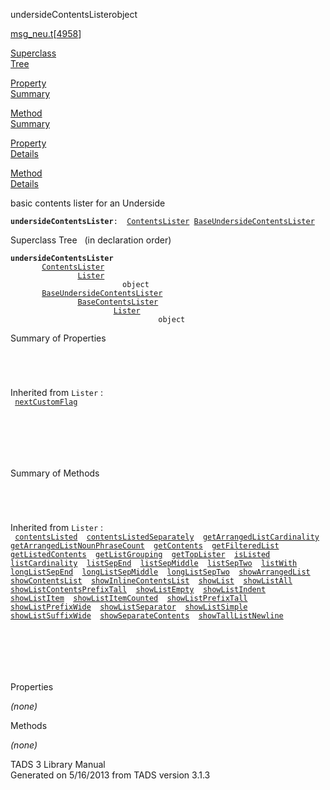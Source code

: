 ---
---
<span class="title">undersideContentsLister</span><span class="type">object</span>

[msg_neu.t](../file/msg_neu.t.html)\[[4958](../source/msg_neu.t.html#4958)\]

[Superclass  
Tree](#_SuperClassTree_)

[Property  
Summary](#_PropSummary_)

[Method  
Summary](#_MethodSummary_)

[Property  
Details](#_Properties_)

[Method  
Details](#_Methods_)

<div class="fdesc">

basic contents lister for an Underside

**`undersideContentsLister`**` :   `[`ContentsLister`](../object/ContentsLister.html)`   `[`BaseUndersideContentsLister`](../object/BaseUndersideContentsLister.html)

</div>

<span id="_SuperClassTree_"></span>

<div class="mjhd">

<span class="hdln">Superclass Tree</span>   (in declaration order)

</div>

**`undersideContentsLister`**  
`         `[`ContentsLister`](../object/ContentsLister.html)  
`                 `[`Lister`](../object/Lister.html)  
`                         object`  
`         `[`BaseUndersideContentsLister`](../object/BaseUndersideContentsLister.html)  
`                 `[`BaseContentsLister`](../object/BaseContentsLister.html)  
`                         `[`Lister`](../object/Lister.html)  
`                                 object`  
<span id="_PropSummary_"></span>

<div class="mjhd">

<span class="hdln">Summary of Properties</span>  

</div>

` `

` `

Inherited from `Lister` :  
` `[`nextCustomFlag`](../object/Lister.html#nextCustomFlag)`  `

` `

` `

` `

<span id="_MethodSummary_"></span>

<div class="mjhd">

<span class="hdln">Summary of Methods</span>  

</div>

` `

` `

Inherited from `Lister` :  
` `[`contentsListed`](../object/Lister.html#contentsListed)`  `[`contentsListedSeparately`](../object/Lister.html#contentsListedSeparately)`  `[`getArrangedListCardinality`](../object/Lister.html#getArrangedListCardinality)`  `[`getArrangedListNounPhraseCount`](../object/Lister.html#getArrangedListNounPhraseCount)`  `[`getContents`](../object/Lister.html#getContents)`  `[`getFilteredList`](../object/Lister.html#getFilteredList)`  `[`getListedContents`](../object/Lister.html#getListedContents)`  `[`getListGrouping`](../object/Lister.html#getListGrouping)`  `[`getTopLister`](../object/Lister.html#getTopLister)`  `[`isListed`](../object/Lister.html#isListed)`  `[`listCardinality`](../object/Lister.html#listCardinality)`  `[`listSepEnd`](../object/Lister.html#listSepEnd)`  `[`listSepMiddle`](../object/Lister.html#listSepMiddle)`  `[`listSepTwo`](../object/Lister.html#listSepTwo)`  `[`listWith`](../object/Lister.html#listWith)`  `[`longListSepEnd`](../object/Lister.html#longListSepEnd)`  `[`longListSepMiddle`](../object/Lister.html#longListSepMiddle)`  `[`longListSepTwo`](../object/Lister.html#longListSepTwo)`  `[`showArrangedList`](../object/Lister.html#showArrangedList)`  `[`showContentsList`](../object/Lister.html#showContentsList)`  `[`showInlineContentsList`](../object/Lister.html#showInlineContentsList)`  `[`showList`](../object/Lister.html#showList)`  `[`showListAll`](../object/Lister.html#showListAll)`  `[`showListContentsPrefixTall`](../object/Lister.html#showListContentsPrefixTall)`  `[`showListEmpty`](../object/Lister.html#showListEmpty)`  `[`showListIndent`](../object/Lister.html#showListIndent)`  `[`showListItem`](../object/Lister.html#showListItem)`  `[`showListItemCounted`](../object/Lister.html#showListItemCounted)`  `[`showListPrefixTall`](../object/Lister.html#showListPrefixTall)`  `[`showListPrefixWide`](../object/Lister.html#showListPrefixWide)`  `[`showListSeparator`](../object/Lister.html#showListSeparator)`  `[`showListSimple`](../object/Lister.html#showListSimple)`  `[`showListSuffixWide`](../object/Lister.html#showListSuffixWide)`  `[`showSeparateContents`](../object/Lister.html#showSeparateContents)`  `[`showTallListNewline`](../object/Lister.html#showTallListNewline)`  `

` `

` `

` `

<span id="_Properties_"></span>

<div class="mjhd">

<span class="hdln">Properties</span>  

</div>

*(none)* <span id="_Methods_"></span>

<div class="mjhd">

<span class="hdln">Methods</span>  

</div>

*(none)*

<div class="ftr">

TADS 3 Library Manual  
Generated on 5/16/2013 from TADS version 3.1.3

</div>
